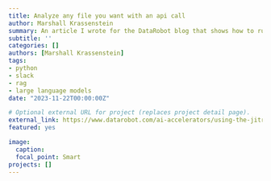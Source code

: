 ```yaml
---
title: Analyze any file you want with an api call
author: Marshall Krassenstein
summary: An article I wrote for the DataRobot blog that shows how to run RAG on the fly (links externally)
subtitle: ''
categories: []
authors: [Marshall Krassenstein]
tags:
- python
- slack
- rag
- large language models
date: "2023-11-22T00:00:00Z"

# Optional external URL for project (replaces project detail page).
external_link: https://www.datarobot.com/ai-accelerators/using-the-jitr-bot-to-generate-context-aware-responses/
featured: yes

image:
  caption: 
  focal_point: Smart
projects: []
---
```



